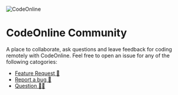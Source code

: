 ![CodeOnline](https://www.codeonline.io/img/codeonline-banner-black-padding.png)

# CodeOnline Community
A place to collaborate, ask questions and leave feedback for coding remotely with CodeOnline.
Feel free to open an issue for any of the following catogories:

* [Feature Request 🚂](https://github.com/codeonline-io/codeonline-community/issues/new?assignees=&labels=enhancement&template=feature_request.md&title=%5BFeature%5D+) 
* [Report a bug 🐜](https://github.com/codeonline-io/codeonline-community/issues/new?assignees=&labels=enhancement&template=feature_request.md&title=%5BFeature%5D+) 
* [Question 🙋‍♂️](https://github.com/codeonline-io/codeonline-community/issues/new?assignees=&labels=enhancement&template=feature_request.md&title=%5BFeature%5D+) 
